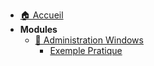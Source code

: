 - [🏠 Accueil](README.md)
- **Modules**
  - [🧱 Administration Windows](090-services-réseau-en-environnement-microsoft/01-administration-windows/administration-windows.md)
	  - [Exemple Pratique](090-services-réseau-en-environnement-microsoft/01-administration-windows/exemple-pratique.md)
